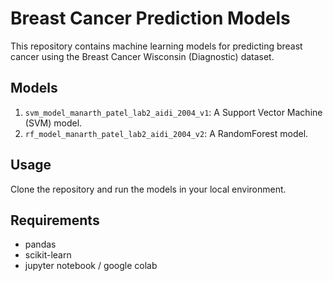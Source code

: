 # Breast Cancer Prediction Models

This repository contains machine learning models for predicting breast cancer using the Breast Cancer Wisconsin (Diagnostic) dataset.

## Models
1. `svm_model_manarth_patel_lab2_aidi_2004_v1`: A Support Vector Machine (SVM) model.
2. `rf_model_manarth_patel_lab2_aidi_2004_v2`: A RandomForest model.

## Usage
Clone the repository and run the models in your local environment.

## Requirements
- pandas
- scikit-learn
- jupyter notebook / google colab
